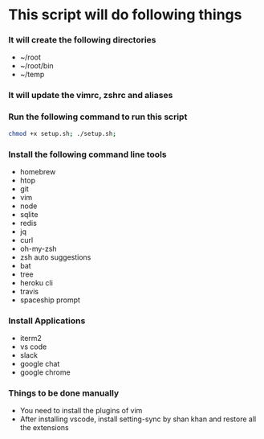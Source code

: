 # This script will do following things

### It will create the following directories
- ~/root
- ~/root/bin
- ~/temp
  
### It will update the vimrc, zshrc and aliases  
  
### Run the following command to run this script
```bash
chmod +x setup.sh; ./setup.sh;
```

### Install the following command line tools
- homebrew
- htop
- git
- vim
- node
- sqlite
- redis
- jq
- curl
- oh-my-zsh
- zsh auto suggestions
- bat
- tree
- heroku cli
- travis
- spaceship prompt

### Install Applications

- iterm2
- vs code
- slack
- google chat
- google chrome

### Things to be done manually

- You need to install the plugins of vim
- After installing vscode, install setting-sync by shan khan and restore all the extensions
